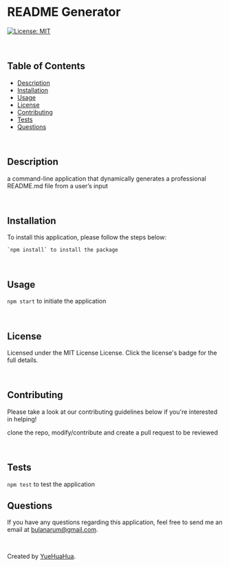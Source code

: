 # README Generator
  [![License: MIT](https://img.shields.io/badge/License-MIT-yellow.svg)](https://opensource.org/licenses/MIT)

  </br>
  
  ## Table of Contents

  - [Description](#description)
  - [Installation](#installation)
  - [Usage](#usage)
  - [License](#license)
  - [Contributing](#contributing)
  - [Tests](#tests)
  - [Questions](#questions)

  </br>

  ## Description

  a command-line application that dynamically generates a professional README.md file from a user’s input

  </br>

  ## Installation

  To install this application, please follow the steps below:
  ```
  `npm install` to install the package
  ```

  </br>

  ## Usage

  `npm start` to initiate the application

  </br>

  ## License

  Licensed under the MIT License License. Click the license's badge for the full details. 

  </br>

  ## Contributing

  Please take a look at our contributing guidelines below if you're interested in helping!

  clone the repo, modify/contribute and create a pull request to be reviewed

  </br>

  ## Tests

  `npm test` to test the application

  ## Questions

  If you have any questions regarding this application, feel free to send me an email at [bulanarum@gmail.com](mailto:bulanarum@gmail.com).

  </br>

  Created by [YueHuaHua](https://github.com/YueHuaHua).
  
